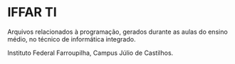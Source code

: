 # IFFAR TI
 Arquivos relacionados à programação, gerados durante as aulas do ensino médio, no técnico de informática integrado.
 
 Instituto Federal Farroupilha, Campus Júlio de Castilhos.
